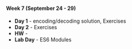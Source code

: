 #### Week 7 (September 24 - 29)
* **Day 1** - encoding/decoding solution, Exercises
* **Day 2** - Exercises
* **HW** -
* **Lab Day** - ES6 Modules
